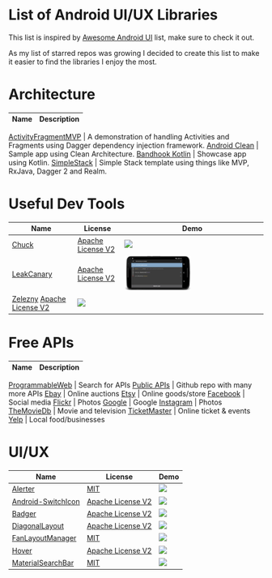List of Android UI/UX Libraries
==================

This list is inspired by [Awesome Android UI](https://github.com/wasabeef/awesome-android-ui) list, make sure to check it out.

As my list of starred repos was growing I decided to create this list to make it easier to find the libraries I enjoy the most.

Architecture
======================
Name | Description
--- | --- 

[ActivityFragmentMVP](https://github.com/spengilley/ActivityFragmentMVP) | A demonstration of handling Activities and Fragments using Dagger dependency injection framework.
[Android Clean](https://github.com/dmilicic/android-clean-sample-app) | Sample app using Clean Architecture.
[Bandhook Kotlin](https://github.com/antoniolg/Bandhook-Kotlin) | Showcase app using Kotlin.
[SimpleStack](https://github.com/Zhuinden/simple-stack/tree/master/simple-stack-example-mvp) | Simple Stack template using things like MVP, RxJava, Dagger 2 and Realm.

Useful Dev Tools
======================
Name | License | Demo
--- | --- | ---
[Chuck](https://github.com/jgilfelt/chuck) | [Apache License V2](https://www.apache.org/licenses/LICENSE-2.0) | <img src="https://raw.githubusercontent.com/jgilfelt/chuck/master/assets/chuck.gif" width="49%">
[LeakCanary](https://github.com/square/leakcanary) | [Apache License V2](https://www.apache.org/licenses/LICENSE-2.0) | <img src="https://github.com/square/leakcanary/blob/master/assets/screenshot.png" width="49%">
[Zelezny](https://github.com/avast/android-butterknife-zelezny) [Apache License V2](https://www.apache.org/licenses/LICENSE-2.0) | <img src="https://github.com/avast/android-butterknife-zelezny/blob/master/img/zelezny_animated.gif" width="49%">

Free APIs
======================
Name | Description
--- | --- 

[ProgrammableWeb](https://www.programmableweb.com/) | Search for APIs
[Public APIs](https://github.com/toddmotto/public-apis) | Github repo with many more APIs
[Ebay](https://go.developer.ebay.com/) | Online auctions
[Etsy](https://www.etsy.com/developers) | Online goods/store
[Facebook](https://developers.facebook.com/) | Social media
[Flickr](https://www.flickr.com/services/api/) | Photos
[Google](https://developers.google.com/android/) | Google
[Instagram](https://www.instagram.com/developer/) | Photos
[TheMovieDb](https://www.themoviedb.org/documentation/api) | Movie and television
[TicketMaster](http://developer.ticketmaster.com/) | Online ticket & events
[Yelp](https://www.yelp.com/developers/) | Local food/businesses

UI/UX
======================
Name | License | Demo
--- | --- | ---
[Alerter](https://github.com/Tapadoo/Alerter) | [MIT](http://opensource.org/licenses/MIT) | <img src="https://github.com/Tapadoo/Alerter/blob/master/documentation/alert_default.gif" width="49%">
[Android-SwitchIcon](https://github.com/zagum/Android-SwitchIcon) | [Apache License V2](https://www.apache.org/licenses/LICENSE-2.0) | <img src="https://github.com/zagum/Android-SwitchIcon/blob/master/art/sample.gif" width="49%">
[Badger](https://github.com/volders/Badger) | [Apache License V2](https://www.apache.org/licenses/LICENSE-2.0) | <img src="https://github.com/volders/Badger/blob/master/assets/example.png" width="49%">
[DiagonalLayout](https://github.com/florent37/DiagonalLayout) | [Apache License V2](https://www.apache.org/licenses/LICENSE-2.0) | <img src="https://raw.githubusercontent.com/florent37/DiagonalLayout/master/media/sample.gif" width="49%">
[FanLayoutManager](https://github.com/Cleveroad/FanLayoutManager) | [MIT](http://opensource.org/licenses/MIT) | <img src="https://github.com/Cleveroad/FanLayoutManager/blob/master/images/demo_.gif" width="49%">
[Hover](https://github.com/google/hover) | [Apache License V2](https://www.apache.org/licenses/LICENSE-2.0) | <img src="https://raw.githubusercontent.com/matthew-carroll/hover/gh-pages/images/screenrecords/hover-demo-screenrecord.gif" width="49%">
[MaterialSearchBar](https://github.com/mancj/MaterialSearchBar) | [MIT](http://opensource.org/licenses/MIT) | <img src="https://github.com/mancj/MaterialSearchBar/blob/master/art/preview.gif" width="49%">
